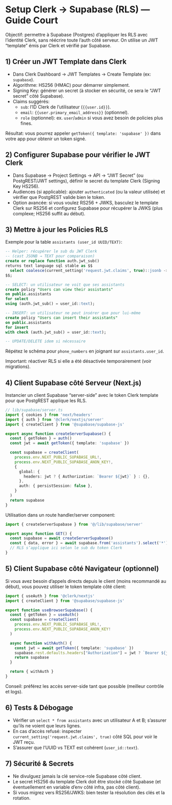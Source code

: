 # Setup Clerk → Supabase (RLS) — Guide Court

Objectif: permettre à Supabase (Postgres) d’appliquer les RLS avec l’identité Clerk, sans réécrire toute l’auth côté serveur. On utilise un JWT “template” émis par Clerk et vérifié par Supabase.

## 1) Créer un JWT Template dans Clerk

- Dans Clerk Dashboard → JWT Templates → Create Template (ex: `supabase`).
- Algorithme: HS256 (HMAC) pour démarrer simplement.
- Signing Key: générer un secret (à stocker en sécurité, ce sera le “JWT secret” côté Supabase).
- Claims suggérés:
  - `sub`: l’ID Clerk de l’utilisateur (`{{user.id}}`).
  - `email`: `{{user.primary_email_address}}` (optionnel).
  - `role` (optionnel): ex. `user`/`admin` si vous avez besoin de policies plus fines.

Résultat: vous pourrez appeler `getToken({ template: 'supabase' })` dans votre app pour obtenir un token signé.

## 2) Configurer Supabase pour vérifier le JWT Clerk

- Dans Supabase → Project Settings → API → “JWT Secret” (ou PostgREST/JWT settings), définir le secret du template Clerk (Signing Key HS256).
- Audiences (si applicable): ajouter `authenticated` (ou la valeur utilisée) et vérifier que PostgREST valide bien le token.
- Option avancée: si vous voulez RS256 + JWKS, basculez le template Clerk sur RS256 et configurez Supabase pour récupérer la JWKS (plus complexe; HS256 suffit au début).

## 3) Mettre à jour les Policies RLS

Exemple pour la table `assistants (user_id UUID/TEXT)`:

```sql
-- Helper: récupérer le sub du JWT Clerk
-- (cast JSONB → TEXT pour comparaison)
create or replace function auth.jwt_sub()
returns text language sql stable as $$
  select coalesce(current_setting('request.jwt.claims', true)::jsonb ->> 'sub', '')
$$;

-- SELECT: un utilisateur ne voit que ses assistants
create policy "Users can view their assistants"
on public.assistants
for select
using (auth.jwt_sub() = user_id::text);

-- INSERT: un utilisateur ne peut insérer que pour lui-même
create policy "Users can insert their assistants"
on public.assistants
for insert
with check (auth.jwt_sub() = user_id::text);

-- UPDATE/DELETE idem si nécessaire
```

Répétez le schéma pour `phone_numbers` en joignant sur `assistants.user_id`.

Important: réactiver RLS si elle a été désactivée temporairement (voir migrations).

## 4) Client Supabase côté Serveur (Next.js)

Instancier un client Supabase “server-side” avec le token Clerk template pour que PostgREST applique les RLS.

```ts
// lib/supabase/server.ts
import { cookies } from 'next/headers'
import { auth } from '@clerk/nextjs/server'
import { createClient } from '@supabase/supabase-js'

export async function createServerSupabase() {
  const { getToken } = auth()
  const jwt = await getToken({ template: 'supabase' })

  const supabase = createClient(
    process.env.NEXT_PUBLIC_SUPABASE_URL!,
    process.env.NEXT_PUBLIC_SUPABASE_ANON_KEY!,
    {
      global: {
        headers: jwt ? { Authorization: `Bearer ${jwt}` } : {},
      },
      auth: { persistSession: false },
    }
  )
  return supabase
}
```

Utilisation dans un route handler/server component:

```ts
import { createServerSupabase } from '@/lib/supabase/server'

export async function GET() {
  const supabase = await createServerSupabase()
  const { data, error } = await supabase.from('assistants').select('*')
  // RLS s’applique ici selon le sub du token Clerk
}
```

## 5) Client Supabase côté Navigateur (optionnel)

Si vous avez besoin d’appels directs depuis le client (moins recommandé au début), vous pouvez utiliser le token template côté client:

```ts
import { useAuth } from '@clerk/nextjs'
import { createClient } from '@supabase/supabase-js'

export function useBrowserSupabase() {
  const { getToken } = useAuth()
  const supabase = createClient(
    process.env.NEXT_PUBLIC_SUPABASE_URL!,
    process.env.NEXT_PUBLIC_SUPABASE_ANON_KEY!
  )

  async function withAuth() {
    const jwt = await getToken({ template: 'supabase' })
    supabase.rest.defaults.headers["Authorization"] = jwt ? `Bearer ${jwt}` : ''
    return supabase
  }

  return { withAuth }
}
```

Conseil: préférez les accès server-side tant que possible (meilleur contrôle et logs).

## 6) Tests & Débogage

- Vérifier un `select * from assistants` avec un utilisateur A et B; s’assurer qu’ils ne voient que leurs lignes.
- En cas d’accès refusé: inspecter `current_setting('request.jwt.claims', true)` côté SQL pour voir le JWT reçu.
- S’assurer que l’UUID vs TEXT est cohérent (`user_id::text`).

## 7) Sécurité & Secrets

- Ne divulguez jamais la clé service-role Supabase côté client.
- Le secret HS256 du template Clerk doit être stocké côté Supabase (et éventuellement en variable d’env côté infra, pas côté client).
- Si vous migrez vers RS256/JWKS: bien tester la résolution des clés et la rotation.

